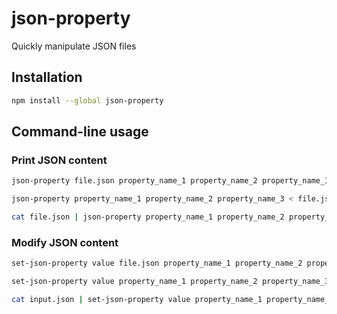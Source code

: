# json-property
Quickly manipulate JSON files

## Installation

```bash
npm install --global json-property
```

## Command-line usage

### Print JSON content

```bash
json-property file.json property_name_1 property_name_2 property_name_3
```

```bash
json-property property_name_1 property_name_2 property_name_3 < file.json
```

```bash
cat file.json | json-property property_name_1 property_name_2 property_name_3
```

### Modify JSON content

```bash
set-json-property value file.json property_name_1 property_name_2 property_name_3
```

```bash
set-json-property value property_name_1 property_name_2 property_name_3 < input.json > output.json
```

```bash
cat input.json | set-json-property value property_name_1 property_name_2 property_name_3 > output.json
```

